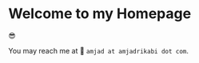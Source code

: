 # Welcome to my Homepage 

:sunglasses:

You may reach me at :incoming_envelope: ```amjad at amjadrikabi dot com```.
